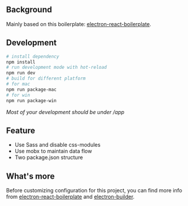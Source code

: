 ## Background
Mainly based on this boilerplate: [electron-react-boilerplate](https://github.com/chentsulin/electron-react-boilerplate).

## Development

```bash
# install dependency
npm install
# run development mode with hot-reload
npm run dev
# build for different platform
# for mac
npm run package-mac 
# for win
npm run package-win
```

*Most of your development should be under /app*

## Feature
- Use Sass and disable css-modules
- Use mobx to maintain data flow
- Two package.json structure

## What's more
Before customizing configuration for this project, you can find more info from [electron-react-boilerplate](https://github.com/chentsulin/electron-react-boilerplate) and [electron-builder](https://github.com/electron-userland/electron-builder).

